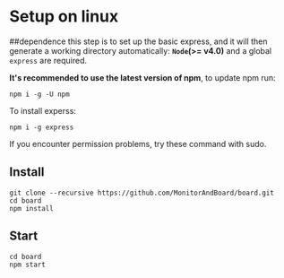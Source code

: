 # Setup on linux
##dependence
this step is to set up the basic express, and it will then generate a working directory automatically:
**`Node`(>= v4.0)** and a global `express` are required.

**It's recommended to use the latest version of npm**, to update npm run:

```
npm i -g -U npm
```

To install experss:

```
npm i -g express
```

If you encounter permission problems, try these command with sudo.


## Install

```
git clone --recursive https://github.com/MonitorAndBoard/board.git
cd board
npm install
```
## Start
```
cd board
npm start
```
